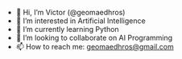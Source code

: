 - 👋 Hi, I’m Victor (@geomaedhros)
- 👀 I’m interested in Artificial Intelligence
- 🌱 I’m currently learning Python
- 💞️ I’m looking to collaborate on AI Programming
- 📫 How to reach me: geomaedhros@gmail.com
